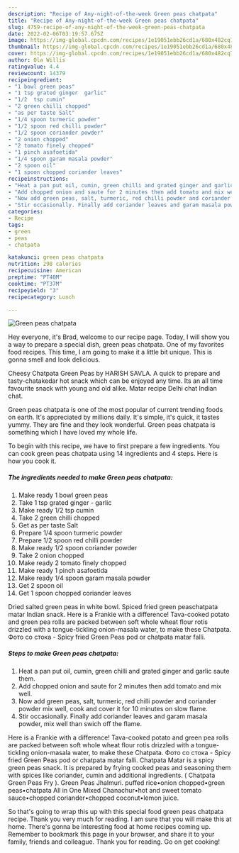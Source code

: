 ```yaml
---
description: "Recipe of Any-night-of-the-week Green peas chatpata"
title: "Recipe of Any-night-of-the-week Green peas chatpata"
slug: 4759-recipe-of-any-night-of-the-week-green-peas-chatpata
date: 2022-02-06T03:19:57.675Z
image: https://img-global.cpcdn.com/recipes/1e19051ebb26cd1a/680x482cq70/green-peas-chatpata-recipe-main-photo.jpg
thumbnail: https://img-global.cpcdn.com/recipes/1e19051ebb26cd1a/680x482cq70/green-peas-chatpata-recipe-main-photo.jpg
cover: https://img-global.cpcdn.com/recipes/1e19051ebb26cd1a/680x482cq70/green-peas-chatpata-recipe-main-photo.jpg
author: Ola Willis
ratingvalue: 4.4
reviewcount: 14379
recipeingredient:
- "1 bowl green peas"
- "1 tsp grated ginger  garlic"
- "1/2  tsp cumin"
- "2 green chilli chopped"
- "as per taste Salt"
- "1/4 spoon turmeric powder"
- "1/2 spoon red chilli powder"
- "1/2 spoon coriander powder"
- "2 onion chopped"
- "2 tomato finely chopped"
- "1 pinch asafoetida"
- "1/4 spoon garam masala powder"
- "2 spoon oil"
- "1 spoon chopped coriander leaves"
recipeinstructions:
- "Heat a pan put oil, cumin, green chilli and grated ginger and garlic saute them."
- "Add chopped onion and saute for 2 minutes then add tomato and mix well."
- "Now add green peas, salt, turmeric, red chilli powder and coriander powder mix well, cook and cover it for 10 minutes on slow flame."
- "Stir occasionally. Finally add coriander leaves and garam masala powder, mix well than swich off the flame."
categories:
- Recipe
tags:
- green
- peas
- chatpata

katakunci: green peas chatpata 
nutrition: 298 calories
recipecuisine: American
preptime: "PT40M"
cooktime: "PT37M"
recipeyield: "3"
recipecategory: Lunch

---
```



![Green peas chatpata](https://img-global.cpcdn.com/recipes/1e19051ebb26cd1a/680x482cq70/green-peas-chatpata-recipe-main-photo.jpg)

Hey everyone, it's Brad, welcome to our recipe page. Today, I will show you a way to prepare a special dish, green peas chatpata. One of my favorites food recipes. This time, I am going to make it a little bit unique. This is gonna smell and look delicious.

Cheesy Chatpata Green Peas by HARISH SAVLA. A quick to prepare and tasty-chatakedar hot snack which can be enjoyed any time. Its an all time favourite snack with young and old alike. Matar recipe Delhi chat Indian chat.

Green peas chatpata is one of the most popular of current trending foods on earth. It's appreciated by millions daily. It's simple, it's quick, it tastes yummy. They are fine and they look wonderful. Green peas chatpata is something which I have loved my whole life.


To begin with this recipe, we have to first prepare a few ingredients. You can cook green peas chatpata using 14 ingredients and 4 steps. Here is how you cook it.

<!--inarticleads1-->

##### The ingredients needed to make Green peas chatpata:

1. Make ready 1 bowl green peas
1. Take 1 tsp grated ginger - garlic
1. Make ready 1/2  tsp cumin
1. Take 2 green chilli chopped
1. Get as per taste Salt
1. Prepare 1/4 spoon turmeric powder
1. Prepare 1/2 spoon red chilli powder
1. Make ready 1/2 spoon coriander powder
1. Take 2 onion chopped
1. Make ready 2 tomato finely chopped
1. Make ready 1 pinch asafoetida
1. Make ready 1/4 spoon garam masala powder
1. Get 2 spoon oil
1. Get 1 spoon chopped coriander leaves


Dried salted green peas in white bowl. Spiced fried green peaschatpata matar Indian snack. Here is a Frankie with a difference! Tava-cooked potato and green pea rolls are packed between soft whole wheat flour rotis drizzled with a tongue-tickling onion-masala water, to make these Chatpata. Фото со стока - Spicy fried Green Peas pod or chatpata matar falli. 

<!--inarticleads2-->

##### Steps to make Green peas chatpata:

1. Heat a pan put oil, cumin, green chilli and grated ginger and garlic saute them.
1. Add chopped onion and saute for 2 minutes then add tomato and mix well.
1. Now add green peas, salt, turmeric, red chilli powder and coriander powder mix well, cook and cover it for 10 minutes on slow flame.
1. Stir occasionally. Finally add coriander leaves and garam masala powder, mix well than swich off the flame.


Here is a Frankie with a difference! Tava-cooked potato and green pea rolls are packed between soft whole wheat flour rotis drizzled with a tongue-tickling onion-masala water, to make these Chatpata. Фото со стока - Spicy fried Green Peas pod or chatpata matar falli. Chatpata Matar is a spicy green peas snack. It is prepared by frying cooked peas and seasoning them with spices like coriander, cumin and additional ingredients. ( Chatpata Green Peas Fry ). Green Peas Jhalmuri. puffed rice•onion chopped•green peas•chatpata All in One Mixed Chanachur•hot and sweet tomato sauce•chopped coriander•chopped coconut•lemon juice. 

So that's going to wrap this up with this special food green peas chatpata recipe. Thank you very much for reading. I am sure that you will make this at home. There's gonna be interesting food at home recipes coming up. Remember to bookmark this page in your browser, and share it to your family, friends and colleague. Thank you for reading. Go on get cooking!
